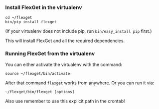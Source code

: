 ### Install FlexGet in the virtualenv


    cd ~/flexget
    bin/pip install flexget


(If your virtualenv does not include pip, run `bin/easy_install pip` first.)

This will install FlexGet and all the required dependencies.

### Running FlexGet from the virtualenv

You can either activate the virtualenv with the command:


    source ~/flexget/bin/activate


After that command `flexget` works from anywhere. Or you can run it via:


    ~/flexget/bin/flexget [options]


Also use remember to use this explicit path in the crontab!
